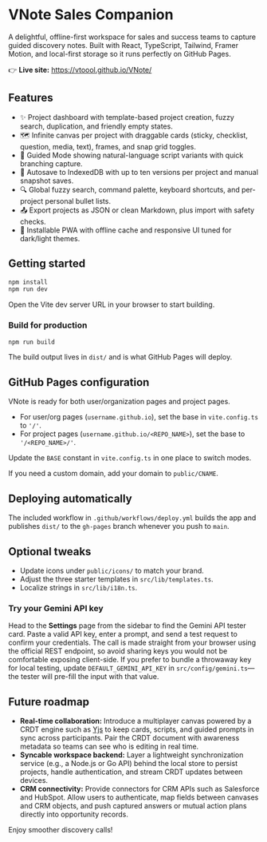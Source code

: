 # VNote Sales Companion

A delightful, offline-first workspace for sales and success teams to capture guided discovery notes. Built with React, TypeScript, Tailwind, Framer Motion, and local-first storage so it runs perfectly on GitHub Pages.

👉 **Live site:** https://vtoool.github.io/VNote/

## Features

- ✨ Project dashboard with template-based project creation, fuzzy search, duplication, and friendly empty states.
- 🗺️ Infinite canvas per project with draggable cards (sticky, checklist, question, media, text), frames, and snap grid toggles.
- 🎯 Guided Mode showing natural-language script variants with quick branching capture.
- 🧠 Autosave to IndexedDB with up to ten versions per project and manual snapshot saves.
- 🔍 Global fuzzy search, command palette, keyboard shortcuts, and per-project personal bullet lists.
- 📤 Export projects as JSON or clean Markdown, plus import with safety checks.
- 📱 Installable PWA with offline cache and responsive UI tuned for dark/light themes.

## Getting started

```bash
npm install
npm run dev
```

Open the Vite dev server URL in your browser to start building.

### Build for production

```bash
npm run build
```

The build output lives in `dist/` and is what GitHub Pages will deploy.

## GitHub Pages configuration

VNote is ready for both user/organization pages and project pages.

- For user/org pages (`username.github.io`), set the base in `vite.config.ts` to `'/'`.
- For project pages (`username.github.io/<REPO_NAME>`), set the base to `'/<REPO_NAME>/'`.

Update the `BASE` constant in `vite.config.ts` in one place to switch modes.

If you need a custom domain, add your domain to `public/CNAME`.

## Deploying automatically

The included workflow in `.github/workflows/deploy.yml` builds the app and publishes `dist/` to the `gh-pages` branch whenever you push to `main`.

## Optional tweaks

- Update icons under `public/icons/` to match your brand.
- Adjust the three starter templates in `src/lib/templates.ts`.
- Localize strings in `src/lib/i18n.ts`.

### Try your Gemini API key

Head to the **Settings** page from the sidebar to find the Gemini API tester card. Paste a valid API key, enter a prompt, and send a test request to confirm your credentials. The call is made straight from your browser using the official REST endpoint, so avoid sharing keys you would not be comfortable exposing client-side. If you prefer to bundle a throwaway key for local testing, update `DEFAULT_GEMINI_API_KEY` in `src/config/gemini.ts`—the tester will pre-fill the input with that value.

## Future roadmap

- **Real-time collaboration:** Introduce a multiplayer canvas powered by a CRDT engine such as [Yjs](https://yjs.dev/) to keep cards, scripts, and guided prompts in sync across participants. Pair the CRDT document with awareness metadata so teams can see who is editing in real time.
- **Syncable workspace backend:** Layer a lightweight synchronization service (e.g., a Node.js or Go API) behind the local store to persist projects, handle authentication, and stream CRDT updates between devices.
- **CRM connectivity:** Provide connectors for CRM APIs such as Salesforce and HubSpot. Allow users to authenticate, map fields between canvases and CRM objects, and push captured answers or mutual action plans directly into opportunity records.

Enjoy smoother discovery calls!
